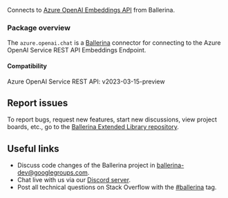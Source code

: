 Connects to [Azure OpenAI Embeddings API](https://learn.microsoft.com/en-us/azure/cognitive-services/openai/reference#embeddings/) from Ballerina.

### Package overview

The `azure.openai.chat` is a [Ballerina](https://ballerina.io/) connector for connecting to the Azure OpenAI Service REST API Embeddings Endpoint.

#### Compatibility
Azure OpenAI Service REST API: v2023-03-15-preview

## Report issues
To report bugs, request new features, start new discussions, view project boards, etc., go to the [Ballerina Extended Library repository](https://github.com/ballerina-platform/ballerina-extended-library).

## Useful links
- Discuss code changes of the Ballerina project in [ballerina-dev@googlegroups.com](mailto:ballerina-dev@googlegroups.com).
- Chat live with us via our [Discord server](https://discord.gg/ballerinalang).
- Post all technical questions on Stack Overflow with the [#ballerina](https://stackoverflow.com/questions/tagged/ballerina) tag.
